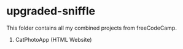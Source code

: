# upgraded-sniffle
This folder contains all my combined projects from freeCodeCamp.

1) CatPhotoApp (HTML Website)